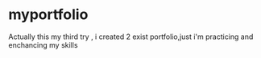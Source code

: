 # myportfolio
Actually this my third try , i created 2 exist portfolio,just i'm practicing and enchancing my skills
